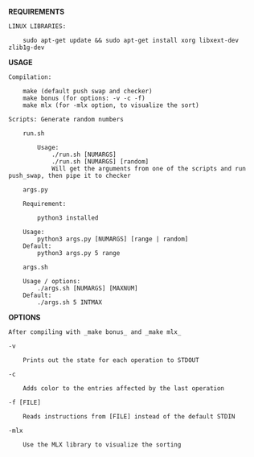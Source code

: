 **REQUIREMENTS**

	LINUX LIBRARIES:

		sudo apt-get update && sudo apt-get install xorg libxext-dev zlib1g-dev

**USAGE**

	Compilation:

		make (default push swap and checker)
		make bonus (for options: -v -c -f)
		make mlx (for -mlx option, to visualize the sort)

	Scripts: Generate random numbers

		run.sh

			Usage:
				./run.sh [NUMARGS]
				./run.sh [NUMARGS] [random]
				Will get the arguments from one of the scripts and run push_swap, then pipe it to checker

		args.py

		Requirement:

			python3 installed

		Usage:
			python3 args.py [NUMARGS] [range | random]
		Default:
			python3 args.py 5 range

		args.sh

		Usage / options:
			./args.sh [NUMARGS] [MAXNUM]
		Default:
			./args.sh 5 INTMAX

**OPTIONS**

	After compiling with _make bonus_ and _make mlx_

	-v

		Prints out the state for each operation to STDOUT

	-c

		Adds color to the entries affected by the last operation

	-f [FILE]

		Reads instructions from [FILE] instead of the default STDIN

	-mlx

		Use the MLX library to visualize the sorting
